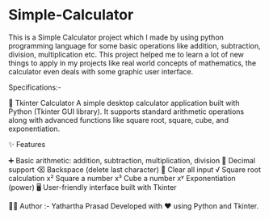 # Simple-Calculator
This is a Simple Calculator project which I made by using python programming language for some basic operations like addition, subtraction, division, multiplication etc. This project helped me to learn a lot of new things to apply in my projects like real world concepts of mathematics, the calculator even deals with some graphic user interface.

Specifications:-

🧮 Tkinter Calculator
A simple desktop calculator application built with Python (Tkinter GUI library).
It supports standard arithmetic operations along with advanced functions like square root, square, cube, and exponentiation.

✨ Features

➕ Basic arithmetic: addition, subtraction, multiplication, division
🔢 Decimal support
⌫ Backspace (delete last character)
🧹 Clear all input
√ Square root calculation
x² Square a number
x³ Cube a number
xʸ Exponentiation (power)
🖥️ User-friendly interface built with Tkinter

👨‍💻 Author :- Yathartha Prasad
Developed with ❤️ using Python and Tkinter.

